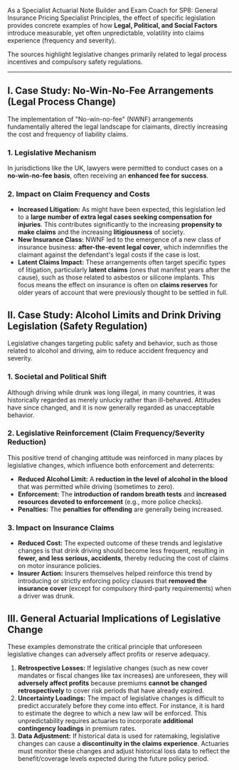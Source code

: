 As a Specialist Actuarial Note Builder and Exam Coach for SP8: General Insurance Pricing Specialist Principles, the effect of specific legislation provides concrete examples of how **Legal, Political, and Social Factors** introduce measurable, yet often unpredictable, volatility into claims experience (frequency and severity).

The sources highlight legislative changes primarily related to legal process incentives and compulsory safety regulations.

---

## **I. Case Study: No-Win-No-Fee Arrangements (Legal Process Change)**

The implementation of "No-win-no-fee" (NWNF) arrangements fundamentally altered the legal landscape for claimants, directly increasing the cost and frequency of liability claims.

### **1\. Legislative Mechanism**

In jurisdictions like the UK, lawyers were permitted to conduct cases on a **no-win-no-fee basis**, often receiving an **enhanced fee for success**.

### **2\. Impact on Claim Frequency and Costs**

* **Increased Litigation:** As might have been expected, this legislation led to a **large number of extra legal cases seeking compensation for injuries**. This contributes significantly to the increasing **propensity to make claims** and the increasing **litigiousness** of society.  
* **New Insurance Class:** NWNF led to the emergence of a new class of insurance business: **after-the-event legal cover**, which indemnifies the claimant against the defendant's legal costs if the case is lost.  
* **Latent Claims Impact:** These arrangements often target specific types of litigation, particularly **latent claims** (ones that manifest years after the cause), such as those related to asbestos or silicone implants. This focus means the effect on insurance is often on **claims reserves** for older years of account that were previously thought to be settled in full.

## **II. Case Study: Alcohol Limits and Drink Driving Legislation (Safety Regulation)**

Legislative changes targeting public safety and behavior, such as those related to alcohol and driving, aim to reduce accident frequency and severity.

### **1\. Societal and Political Shift**

Although driving while drunk was long illegal, in many countries, it was historically regarded as merely unlucky rather than ill-behaved. Attitudes have since changed, and it is now generally regarded as unacceptable behavior.

### **2\. Legislative Reinforcement (Claim Frequency/Severity Reduction)**

This positive trend of changing attitude was reinforced in many places by legislative changes, which influence both enforcement and deterrents:

* **Reduced Alcohol Limit:** A **reduction in the level of alcohol in the blood** that was permitted while driving (sometimes to zero).  
* **Enforcement:** The **introduction of random breath tests** and **increased resources devoted to enforcement** (e.g., more police checks).  
* **Penalties:** The **penalties for offending** are generally being increased.

### **3\. Impact on Insurance Claims**

* **Reduced Cost:** The expected outcome of these trends and legislative changes is that drink driving should become less frequent, resulting in **fewer, and less serious, accidents**, thereby reducing the cost of claims on motor insurance policies.  
* **Insurer Action:** Insurers themselves helped reinforce this trend by introducing or strictly enforcing policy clauses that **removed the insurance cover** (except for compulsory third-party requirements) when a driver was drunk.

## **III. General Actuarial Implications of Legislative Change**

These examples demonstrate the critical principle that unforeseen legislative changes can adversely affect profits or reserve adequacy.

1. **Retrospective Losses:** If legislative changes (such as new cover mandates or fiscal changes like tax increases) are unforeseen, they will **adversely affect profits** because premiums **cannot be changed retrospectively** to cover risk periods that have already expired.  
2. **Uncertainty Loadings:** The impact of legislative changes is difficult to predict accurately before they come into effect. For instance, it is hard to estimate the degree to which a new law will be enforced. This unpredictability requires actuaries to incorporate **additional contingency loadings** in premium rates.  
3. **Data Adjustment:** If historical data is used for ratemaking, legislative changes can cause a **discontinuity in the claims experience**. Actuaries must monitor these changes and adjust historical loss data to reflect the benefit/coverage levels expected during the future policy period.

